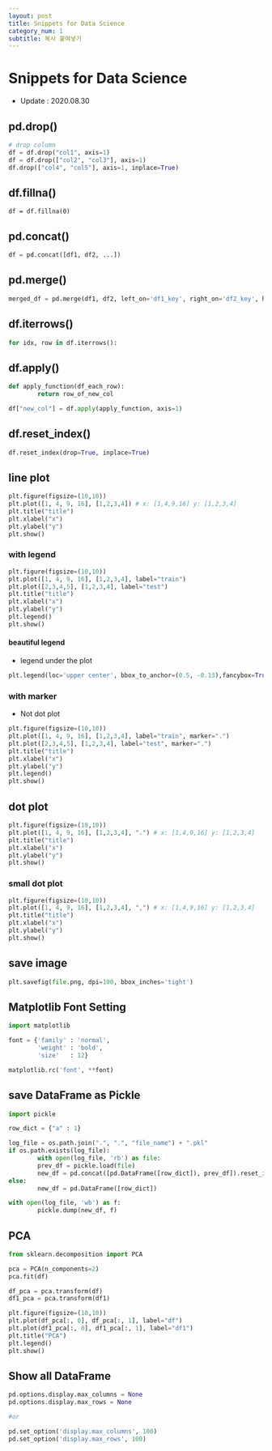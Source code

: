 ```yaml
---
layout: post
title: Snippets for Data Science
category_num: 1
subtitle: 복사 붙여넣기
---
```


# Snippets for Data Science

- Update : 2020.08.30

## pd.drop()

```python
# drop column
df = df.drop("col1", axis=1)
df = df.drop(["col2", "col3"], axis=1)
df.drop(["col4", "col5"], axis=1, inplace=True)
```

## df.fillna()

```
df = df.fillna(0)
```

## pd.concat()

```python
df = pd.concat([df1, df2, ...])
```

## pd.merge()

```python
merged_df = pd.merge(df1, df2, left_on='df1_key', right_on='df2_key', how='inner')
```

## df.iterrows()

```python
for idx, row in df.iterrows():
```

## df.apply()

```python
def apply_function(df_each_row):
        return row_of_new_col

df["new_col"] = df.apply(apply_function, axis=1)
```


## df.reset_index()

```python
df.reset_index(drop=True, inplace=True)
```

## line plot

```python
plt.figure(figsize=(10,10))
plt.plot([1, 4, 9, 16], [1,2,3,4]) # x: [1,4,9,16] y: [1,2,3,4]
plt.title("title")
plt.xlabel("x")
plt.ylabel("y")
plt.show()
```

### with legend

```python
plt.figure(figsize=(10,10))
plt.plot([1, 4, 9, 16], [1,2,3,4], label="train")
plt.plot([2,3,4,5], [1,2,3,4], label="test")
plt.title("title")
plt.xlabel("x")
plt.ylabel("y")
plt.legend()
plt.show()
```

#### beautiful legend

- legend under the plot 

```python
plt.legend(loc='upper center', bbox_to_anchor=(0.5, -0.13),fancybox=True, shadow=False, ncol=5)
```

### with marker

- Not dot plot

```python
plt.figure(figsize=(10,10))
plt.plot([1, 4, 9, 16], [1,2,3,4], label="train", marker=".")
plt.plot([2,3,4,5], [1,2,3,4], label="test", marker=".")
plt.title("title")
plt.xlabel("x")
plt.ylabel("y")
plt.legend()
plt.show()
```

## dot plot

```python
plt.figure(figsize=(10,10))
plt.plot([1, 4, 9, 16], [1,2,3,4], ".") # x: [1,4,9,16] y: [1,2,3,4]
plt.title("title")
plt.xlabel("x")
plt.ylabel("y")
plt.show()
```

### small dot plot

```python
plt.figure(figsize=(10,10))
plt.plot([1, 4, 9, 16], [1,2,3,4], ",") # x: [1,4,9,16] y: [1,2,3,4]
plt.title("title")
plt.xlabel("x")
plt.ylabel("y")
plt.show()
```

## save image

```python
plt.savefig(file.png, dpi=100, bbox_inches='tight')
```

## Matplotlib Font Setting

```python
import matplotlib

font = {'family' : 'normal',
        'weight' : 'bold',
        'size'   : 12}

matplotlib.rc('font', **font)
```

## save DataFrame as Pickle

```python
import pickle

row_dict = {"a" : 1}

log_file = os.path.join(".", ".", "file_name") + ".pkl"
if os.path.exists(log_file):
        with open(log_file, 'rb') as file:
        prev_df = pickle.load(file)
        new_df = pd.concat([pd.DataFrame([row_dict]), prev_df]).reset_index(drop=True)
else:
        new_df = pd.DataFrame([row_dict])

with open(log_file, 'wb') as f:
        pickle.dump(new_df, f)
```

## PCA

```python
from sklearn.decomposition import PCA

pca = PCA(n_components=2)
pca.fit(df)

df_pca = pca.transform(df)
df1_pca = pca.transform(df1)

plt.figure(figsize=(10,10))
plt.plot(df_pca[:, 0], df_pca[:, 1], label="df")
plt.plot(df1_pca[:, 0], df1_pca[:, 1], label="df1")
plt.title("PCA")
plt.legend()
plt.show()
```

## Show all DataFrame

```python
pd.options.display.max_columns = None
pd.options.display.max_rows = None

#or

pd.set_option('display.max_columns', 100)
pd.set_option('display.max_rows', 100)
```

